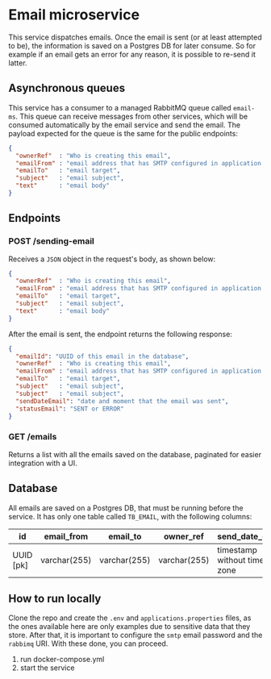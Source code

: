 # Email microservice

This service dispatches emails. Once the email is sent (or at least attempted to be), the information is saved on a Postgres DB for later consume. So for example if an email gets an error for any reason, it is possible to re-send it latter.

## Asynchronous queues

This service has a consumer to a managed RabbitMQ queue called `email-ms`. This queue can receive messages from other services, which will be consumed automatically by the email service and send the email.
The payload expected for the queue is the same for the public endpoints:

```json
{
  "ownerRef"  : "Who is creating this email",
  "emailFrom" : "email address that has SMTP configured in application.properties",
  "emailTo"   : "email target",
  "subject"   : "email subject",
  "text"      : "email body"
}
```

## Endpoints

### POST /sending-email

Receives a `JSON` object in the request's body, as shown below:

```json
{
  "ownerRef"  : "Who is creating this email",
  "emailFrom" : "email address that has SMTP configured in application.properties",
  "emailTo"   : "email target",
  "subject"   : "email subject",
  "text"      : "email body"
}
```

After the email is sent, the endpoint returns the following response:

```json
{
  "emailId": "UUID of this email in the database",
  "ownerRef"  : "Who is creating this email",
  "emailFrom" : "email address that has SMTP configured in application.properties",
  "emailTo"   : "email target",
  "subject"   : "email subject",
  "subject"   : "email subject",
  "sendDateEmail": "date and moment that the email was sent",
  "statusEmail": "SENT or ERROR"
}
```

### GET /emails

Returns a list with all the emails saved on the database, paginated for easier integration with a UI.

## Database

All emails are saved on a Postgres DB, that must be running before the service. It has only one table called `TB_EMAIL`, with the following columns:

| id | email_from | email_to | owner_ref | send_date_email | status_email | subject | text | 
|----|------------|----------|-----------|-----------------|--------------|---------|------|
| UUID [pk] | varchar(255) | varchar(255) | varchar(255) | timestamp without time zone | integer | varchar(255) | text| 


## How to run locally

Clone the repo and create the `.env` and `applications.properties` files, as the ones available here are only examples due to sensitive data that they store. After that, it is important to configure the `smtp` email password and the `rabbimq` URI. With these done, you can proceed.

1. run docker-compose.yml
2. start the service